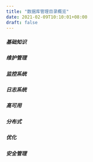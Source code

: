 ```yaml
---
title: "数据库管理目录概览"
date: 2021-02-09T10:10:01+08:00
draft: false
---
```



##### 基础知识

##### 维护管理

##### 监控系统

##### 日志系统

##### 高可用

##### 分布式

##### 优化

##### 安全管理




